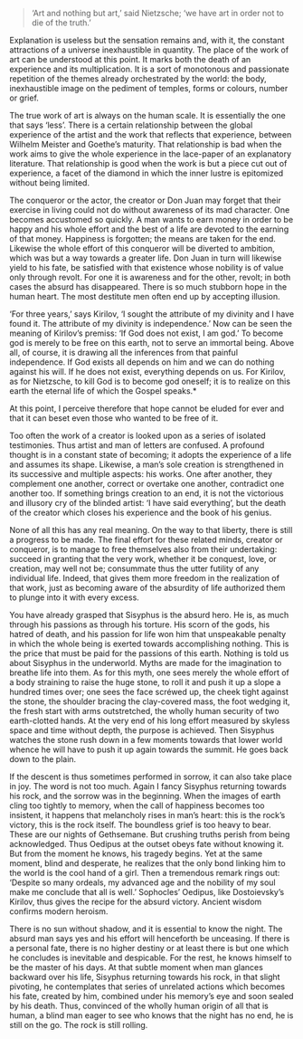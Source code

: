 > ‘Art and nothing but art,’ said Nietzsche; ‘we have art in order not to die of the truth.’

Explanation is useless but the sensation remains and, with it, the constant attractions of a universe inexhaustible in quantity. The place of the work of art can be understood at this point. It marks both the death of an experience and its multiplication. It is a sort of monotonous and passionate repetition of the themes already orchestrated by the world: the body, inexhaustible image on the pediment of temples, forms or colours, number or grief.

The true work of art is always on the human scale. It is essentially the one that says ‘less’. There is a certain relationship between the global experience of the artist and the work that reflects that experience, between Wilhelm Meister and Goethe’s maturity. That relationship is bad when the work aims to give the whole experience in the lace-paper of an explanatory literature. That relationship is good when the work is but a piece cut out of experience, a facet of the diamond in which the inner lustre is epitomized without being limited.

The conqueror or the actor, the creator or Don Juan may forget that their exercise in living could not do without awareness of its mad character. One becomes accustomed so quickly. A man wants to earn money in order to be happy and his whole effort and the best of a life are devoted to the earning of that money. Happiness is forgotten; the means are taken for the end. Likewise the whole effort of this conqueror will be diverted to ambition, which was but a way towards a greater life. Don Juan in turn will likewise yield to his fate, be satisfied with that existence whose nobility is of value only through revolt. For one it is awareness and for the other, revolt; in both cases the absurd has disappeared. There is so much stubborn hope in the human heart. The most destitute men often end up by accepting illusion.

‘For three years,’ says Kirilov, ‘I sought the attribute of my divinity and I have found it. The attribute of my divinity is independence.’ Now can be seen the meaning of Kirilov’s premiss: ‘If God does not exist, I am god.’ To become god is merely to be free on this earth, not to serve an immortal being. Above all, of course, it is drawing all the inferences from that painful independence. If God exists all depends on him and we can do nothing against his will. If he does not exist, everything depends on us. For Kirilov, as for Nietzsche, to kill God is to become god oneself; it is to realize on this earth the eternal life of which the Gospel speaks.*

At this point, I perceive therefore that hope cannot be eluded for ever and that it can beset even those who wanted to be free of it.

Too often the work of a creator is looked upon as a series of isolated testimonies. Thus artist and man of letters are confused. A profound thought is in a constant state of becoming; it adopts the experience of a life and assumes its shape. Likewise, a man’s sole creation is strengthened in its successive and multiple aspects: his works. One after another, they complement one another, correct or overtake one another, contradict one another too. If something brings creation to an end, it is not the victorious and illusory cry of the blinded artist: ‘I have said everything’, but the death of the creator which closes his experience and the book of his genius.

None of all this has any real meaning. On the way to that liberty, there is still a progress to be made. The final effort for these related minds, creator or conqueror, is to manage to free themselves also from their undertaking: succeed in granting that the very work, whether it be conquest, love, or creation, may well not be; consummate thus the utter futility of any individual life. Indeed, that gives them more freedom in the realization of that work, just as becoming aware of the absurdity of life authorized them to plunge into it with every excess.

You have already grasped that Sisyphus is the absurd hero. He is, as much through his passions as through his torture. His scorn of the gods, his hatred of death, and his passion for life won him that unspeakable penalty in which the whole being is exerted towards accomplishing nothing. This is the price that must be paid for the passions of this earth. Nothing is told us about Sisyphus in the underworld. Myths are made for the imagination to breathe life into them. As for this myth, one sees merely the whole effort of a body straining to raise the huge stone, to roll it and push it up a slope a hundred times over; one sees the face scréwed up, the cheek tight against the stone, the shoulder bracing the clay-covered mass, the foot wedging it, the fresh start with arms outstretched, the wholly human security of two earth-clotted hands. At the very end of his long effort measured by skyless space and time without depth, the purpose is achieved. Then Sisyphus watches the stone rush down in a few moments towards that lower world whence he will have to push it up again towards the summit. He goes back down to the plain.

If the descent is thus sometimes performed in sorrow, it can also take place in joy. The word is not too much. Again I fancy Sisyphus returning towards his rock, and the sorrow was in the beginning. When the images of earth cling too tightly to memory, when the call of happiness becomes too insistent, it happens that melancholy rises in man’s heart: this is the rock’s victory, this is the rock itself. The boundless grief is too heavy to bear. These are our nights of Gethsemane. But crushing truths perish from being acknowledged. Thus Oedipus at the outset obeys fate without knowing it. But from the moment he knows, his tragedy begins. Yet at the same moment, blind and desperate, he realizes that the only bond linking him to the world is the cool hand of a girl. Then a tremendous remark rings out: ‘Despite so many ordeals, my advanced age and the nobility of my soul make me conclude that all is well.’ Sophocles’ Oedipus, like Dostoievsky’s Kirilov, thus gives the recipe for the absurd victory. Ancient wisdom confirms modern heroism.

There is no sun without shadow, and it is essential to know the night. The absurd man says yes and his effort will henceforth be unceasing. If there is a personal fate, there is no higher destiny or at least there is but one which he concludes is inevitable and despicable. For the rest, he knows himself to be the master of his days. At that subtle moment when man glances backward over his life, Sisyphus returning towards his rock, in that slight pivoting, he contemplates that series of unrelated actions which becomes his fate, created by him, combined under his memory’s eye and soon sealed by his death. Thus, convinced of the wholly human origin of all that is human, a blind man eager to see who knows that the night has no end, he is still on the go. The rock is still rolling.



